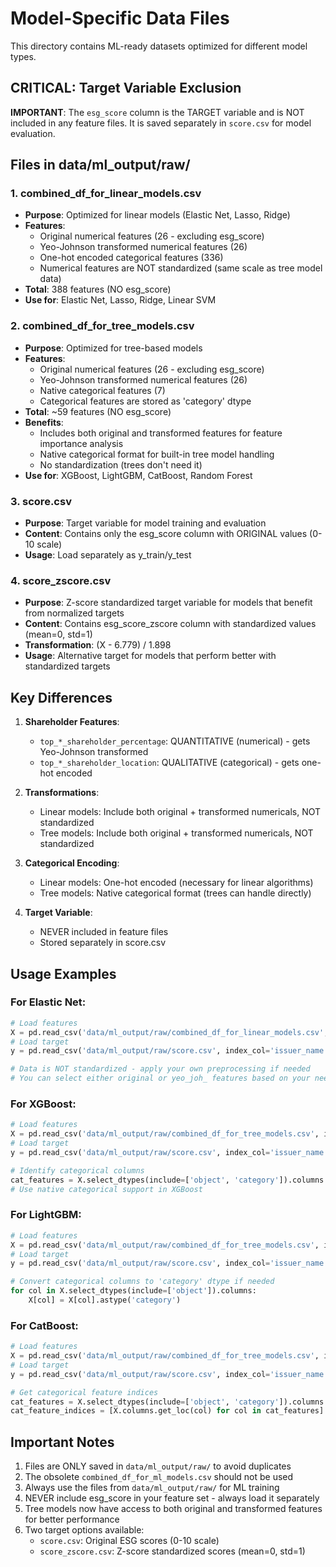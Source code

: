 # Model-Specific Data Files

This directory contains ML-ready datasets optimized for different model types.

## CRITICAL: Target Variable Exclusion

**IMPORTANT**: The `esg_score` column is the TARGET variable and is NOT included in any feature files.
It is saved separately in `score.csv` for model evaluation.

## Files in data/ml_output/raw/

### 1. combined_df_for_linear_models.csv
- **Purpose**: Optimized for linear models (Elastic Net, Lasso, Ridge)
- **Features**: 
  - Original numerical features (26 - excluding esg_score)
  - Yeo-Johnson transformed numerical features (26)
  - One-hot encoded categorical features (336)
  - Numerical features are NOT standardized (same scale as tree model data)
- **Total**: 388 features (NO esg_score)
- **Use for**: Elastic Net, Lasso, Ridge, Linear SVM

### 2. combined_df_for_tree_models.csv
- **Purpose**: Optimized for tree-based models
- **Features**:
  - Original numerical features (26 - excluding esg_score)
  - Yeo-Johnson transformed numerical features (26)
  - Native categorical features (7)
  - Categorical features are stored as 'category' dtype
- **Total**: ~59 features (NO esg_score)
- **Benefits**: 
  - Includes both original and transformed features for feature importance analysis
  - Native categorical format for built-in tree model handling
  - No standardization (trees don't need it)
- **Use for**: XGBoost, LightGBM, CatBoost, Random Forest

### 3. score.csv
- **Purpose**: Target variable for model training and evaluation
- **Content**: Contains only the esg_score column with ORIGINAL values (0-10 scale)
- **Usage**: Load separately as y_train/y_test

### 4. score_zscore.csv
- **Purpose**: Z-score standardized target variable for models that benefit from normalized targets
- **Content**: Contains esg_score_zscore column with standardized values (mean=0, std=1)
- **Transformation**: (X - 6.779) / 1.898
- **Usage**: Alternative target for models that perform better with standardized targets

## Key Differences

1. **Shareholder Features**:
   - `top_*_shareholder_percentage`: QUANTITATIVE (numerical) - gets Yeo-Johnson transformed
   - `top_*_shareholder_location`: QUALITATIVE (categorical) - gets one-hot encoded

2. **Transformations**:
   - Linear models: Include both original + transformed numericals, NOT standardized
   - Tree models: Include both original + transformed numericals, NOT standardized

3. **Categorical Encoding**:
   - Linear models: One-hot encoded (necessary for linear algorithms)
   - Tree models: Native categorical format (trees can handle directly)

4. **Target Variable**:
   - NEVER included in feature files
   - Stored separately in score.csv

## Usage Examples

### For Elastic Net:
```python
# Load features
X = pd.read_csv('data/ml_output/raw/combined_df_for_linear_models.csv', index_col='issuer_name')
# Load target
y = pd.read_csv('data/ml_output/raw/score.csv', index_col='issuer_name')['esg_score']

# Data is NOT standardized - apply your own preprocessing if needed
# You can select either original or yeo_joh_ features based on your needs
```

### For XGBoost:
```python
# Load features
X = pd.read_csv('data/ml_output/raw/combined_df_for_tree_models.csv', index_col='issuer_name')
# Load target
y = pd.read_csv('data/ml_output/raw/score.csv', index_col='issuer_name')['esg_score']

# Identify categorical columns
cat_features = X.select_dtypes(include=['object', 'category']).columns.tolist()
# Use native categorical support in XGBoost
```

### For LightGBM:
```python
# Load features
X = pd.read_csv('data/ml_output/raw/combined_df_for_tree_models.csv', index_col='issuer_name')
# Load target
y = pd.read_csv('data/ml_output/raw/score.csv', index_col='issuer_name')['esg_score']

# Convert categorical columns to 'category' dtype if needed
for col in X.select_dtypes(include=['object']).columns:
    X[col] = X[col].astype('category')
```

### For CatBoost:
```python
# Load features
X = pd.read_csv('data/ml_output/raw/combined_df_for_tree_models.csv', index_col='issuer_name')
# Load target
y = pd.read_csv('data/ml_output/raw/score.csv', index_col='issuer_name')['esg_score']

# Get categorical feature indices
cat_features = X.select_dtypes(include=['object', 'category']).columns.tolist()
cat_feature_indices = [X.columns.get_loc(col) for col in cat_features]
```

## Important Notes

1. Files are ONLY saved in `data/ml_output/raw/` to avoid duplicates
2. The obsolete `combined_df_for_ml_models.csv` should not be used
3. Always use the files from `data/ml_output/raw/` for ML training
4. NEVER include esg_score in your feature set - always load it separately
5. Tree models now have access to both original and transformed features for better performance
6. Two target options available:
   - `score.csv`: Original ESG scores (0-10 scale)
   - `score_zscore.csv`: Z-score standardized scores (mean=0, std=1)
